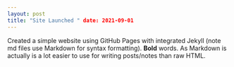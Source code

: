 ```yaml
---
layout: post
title: "Site Launched " date: 2021-09-01
---
```

Created a simple website using GitHub Pages with integrated Jekyll
(note md files use Markdown for syntax formatting). **Bold** words. As Markdown is actually is a lot easier to use for writing posts/notes than raw HTML.
